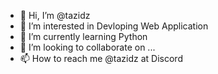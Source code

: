 - 👋 Hi, I’m @tazidz
- 👀 I’m interested in Devloping Web Application
- 🌱 I’m currently learning Python
- 💞️ I’m looking to collaborate on ...
- 📫 How to reach me @tazidz at Discord

<!---
tazidz/tazidz is a ✨ special ✨ repository because its `README.md` (this file) appears on your GitHub profile.
You can click the Preview link to take a look at your changes.
--->
